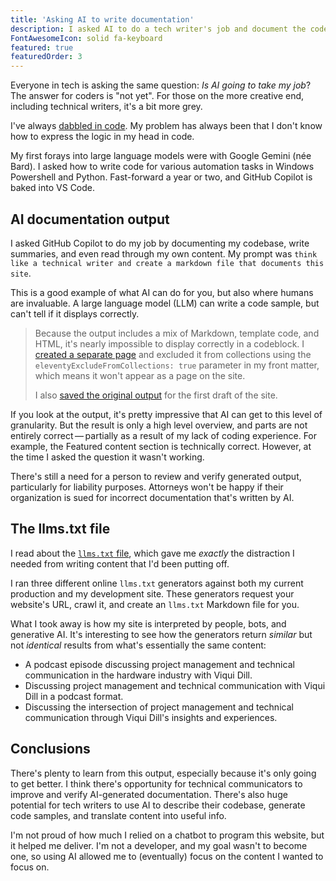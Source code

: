 ```yaml
---
title: 'Asking AI to write documentation'
description: I asked AI to do a tech writer's job and document the code for my site.
FontAwesomeIcon: solid fa-keyboard
featured: true
featuredOrder: 3
---
```


Everyone in tech is asking the same question: *Is AI going to take my job*? The answer for coders is "not yet". For those on the more creative end, including technical writers, it's a bit more grey.

I've always [dabbled in code](/skills/code-development/). My problem has always been that I don't know how to express the logic in my head in code.

My first forays into large language models were with Google Gemini (n&#233;e Bard). I asked how to write code for various automation tasks in Windows Powershell and Python. Fast-forward a year or two, and GitHub Copilot is baked into VS Code.

## AI documentation output

I asked GitHub Copilot to do my job by documenting my codebase, write summaries, and even read through my own content. My prompt was `think like a technical writer and create a markdown file that documents this site`.

This is a good example of what AI can do for you, but also where humans are invaluable. A large language model (LLM) can write a code sample, but can't tell if it displays correctly.

> Because the output includes a mix of Markdown, template code, and HTML, it's nearly impossible to display correctly in a codeblock. I [created a separate page](/static-site-transformation/ai-doc-output/) and excluded it from collections using the `eleventyExcludeFromCollections: true` parameter in my front matter, which means it won't appear as a page on the site.
>
> I also [saved the original output](/static-site-transformation/ai-doc-output-orig/) for the first draft of the site.

If you look at the output, it's pretty impressive that AI can get to this level of granularity. But the result is only a high level overview, and parts are not entirely correct&thinsp;&mdash;&thinsp;partially as a result of my lack of coding experience. For example, the Featured content section is technically correct. However, at the time I asked the question it wasn't working.

There's still a need for a person to review and verify generated output, particularly for liability purposes. Attorneys won't be happy if their organization is sued for incorrect documentation that's written by AI.

## The llms.txt file

I read about the [`llms.txt` file](https://llmstxt.org/), which gave me *exactly* the distraction I needed from writing content that I'd been putting off.

I ran three different online `llms.txt` generators against both my current production and my development site. These generators request your website's URL, crawl it, and create an `llms.txt` Markdown file for you.

What I took away is how my site is interpreted by people, bots, and generative AI. It's interesting to see how the generators return *similar* but not *identical* results from what's essentially the same content:

- A podcast episode discussing project management and technical communication in the hardware industry with Viqui Dill.
- Discussing project management and technical communication with Viqui Dill in a podcast format.
- Discussing the intersection of project management and technical communication through Viqui Dill's insights and experiences.

## Conclusions

There's plenty to learn from this output, especially because it's only going to get better. I think there's opportunity for technical communicators to improve and verify AI-generated documentation. There's also huge potential for tech writers to use AI to describe their codebase, generate code samples, and translate content into useful info.

I'm not proud of how much I relied on a chatbot to program this website, but it helped me deliver. I'm not a developer, and my goal wasn't to become one, so using AI allowed me to (eventually) focus on the content I wanted to focus on.